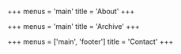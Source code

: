 +++
menus = 'main'
title = 'About'
+++

+++
menus = 'main'
title = 'Archive'
+++

+++
menus = ['main', 'footer']
title = 'Contact'
+++